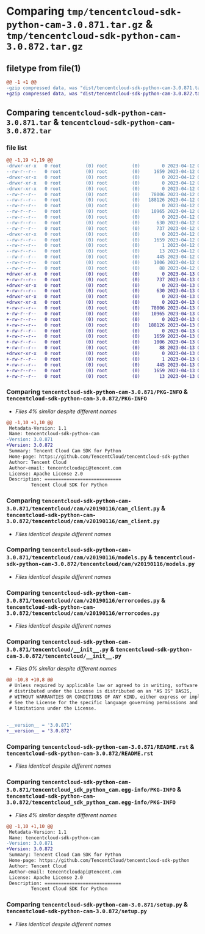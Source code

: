 # Comparing `tmp/tencentcloud-sdk-python-cam-3.0.871.tar.gz` & `tmp/tencentcloud-sdk-python-cam-3.0.872.tar.gz`

## filetype from file(1)

```diff
@@ -1 +1 @@
-gzip compressed data, was "dist/tencentcloud-sdk-python-cam-3.0.871.tar", last modified: Wed Apr 12 00:17:47 2023, max compression
+gzip compressed data, was "dist/tencentcloud-sdk-python-cam-3.0.872.tar", last modified: Thu Apr 13 00:22:43 2023, max compression
```

## Comparing `tencentcloud-sdk-python-cam-3.0.871.tar` & `tencentcloud-sdk-python-cam-3.0.872.tar`

### file list

```diff
@@ -1,19 +1,19 @@
-drwxr-xr-x   0 root         (0) root         (0)        0 2023-04-12 00:17:47.000000 tencentcloud-sdk-python-cam-3.0.871/
--rw-r--r--   0 root         (0) root         (0)     1659 2023-04-12 00:17:47.000000 tencentcloud-sdk-python-cam-3.0.871/PKG-INFO
-drwxr-xr-x   0 root         (0) root         (0)        0 2023-04-12 00:17:47.000000 tencentcloud-sdk-python-cam-3.0.871/tencentcloud/
-drwxr-xr-x   0 root         (0) root         (0)        0 2023-04-12 00:17:47.000000 tencentcloud-sdk-python-cam-3.0.871/tencentcloud/cam/
-drwxr-xr-x   0 root         (0) root         (0)        0 2023-04-12 00:17:47.000000 tencentcloud-sdk-python-cam-3.0.871/tencentcloud/cam/v20190116/
--rw-r--r--   0 root         (0) root         (0)    78006 2023-04-12 00:17:47.000000 tencentcloud-sdk-python-cam-3.0.871/tencentcloud/cam/v20190116/cam_client.py
--rw-r--r--   0 root         (0) root         (0)   188126 2023-04-12 00:17:47.000000 tencentcloud-sdk-python-cam-3.0.871/tencentcloud/cam/v20190116/models.py
--rw-r--r--   0 root         (0) root         (0)        0 2023-04-12 00:17:47.000000 tencentcloud-sdk-python-cam-3.0.871/tencentcloud/cam/v20190116/__init__.py
--rw-r--r--   0 root         (0) root         (0)    10965 2023-04-12 00:17:47.000000 tencentcloud-sdk-python-cam-3.0.871/tencentcloud/cam/v20190116/errorcodes.py
--rw-r--r--   0 root         (0) root         (0)        0 2023-04-12 00:17:47.000000 tencentcloud-sdk-python-cam-3.0.871/tencentcloud/cam/__init__.py
--rw-r--r--   0 root         (0) root         (0)      630 2023-04-12 00:17:47.000000 tencentcloud-sdk-python-cam-3.0.871/tencentcloud/__init__.py
--rw-r--r--   0 root         (0) root         (0)      737 2023-04-12 00:17:47.000000 tencentcloud-sdk-python-cam-3.0.871/README.rst
-drwxr-xr-x   0 root         (0) root         (0)        0 2023-04-12 00:17:47.000000 tencentcloud-sdk-python-cam-3.0.871/tencentcloud_sdk_python_cam.egg-info/
--rw-r--r--   0 root         (0) root         (0)     1659 2023-04-12 00:17:47.000000 tencentcloud-sdk-python-cam-3.0.871/tencentcloud_sdk_python_cam.egg-info/PKG-INFO
--rw-r--r--   0 root         (0) root         (0)        1 2023-04-12 00:17:47.000000 tencentcloud-sdk-python-cam-3.0.871/tencentcloud_sdk_python_cam.egg-info/dependency_links.txt
--rw-r--r--   0 root         (0) root         (0)       13 2023-04-12 00:17:47.000000 tencentcloud-sdk-python-cam-3.0.871/tencentcloud_sdk_python_cam.egg-info/top_level.txt
--rw-r--r--   0 root         (0) root         (0)      445 2023-04-12 00:17:47.000000 tencentcloud-sdk-python-cam-3.0.871/tencentcloud_sdk_python_cam.egg-info/SOURCES.txt
--rw-r--r--   0 root         (0) root         (0)     1006 2023-04-12 00:17:47.000000 tencentcloud-sdk-python-cam-3.0.871/setup.py
--rw-r--r--   0 root         (0) root         (0)       88 2023-04-12 00:17:47.000000 tencentcloud-sdk-python-cam-3.0.871/setup.cfg
+drwxr-xr-x   0 root         (0) root         (0)        0 2023-04-13 00:22:43.000000 tencentcloud-sdk-python-cam-3.0.872/
+-rw-r--r--   0 root         (0) root         (0)      737 2023-04-13 00:22:43.000000 tencentcloud-sdk-python-cam-3.0.872/README.rst
+drwxr-xr-x   0 root         (0) root         (0)        0 2023-04-13 00:22:43.000000 tencentcloud-sdk-python-cam-3.0.872/tencentcloud/
+-rw-r--r--   0 root         (0) root         (0)      630 2023-04-13 00:22:43.000000 tencentcloud-sdk-python-cam-3.0.872/tencentcloud/__init__.py
+drwxr-xr-x   0 root         (0) root         (0)        0 2023-04-13 00:22:43.000000 tencentcloud-sdk-python-cam-3.0.872/tencentcloud/cam/
+drwxr-xr-x   0 root         (0) root         (0)        0 2023-04-13 00:22:43.000000 tencentcloud-sdk-python-cam-3.0.872/tencentcloud/cam/v20190116/
+-rw-r--r--   0 root         (0) root         (0)    78006 2023-04-13 00:22:43.000000 tencentcloud-sdk-python-cam-3.0.872/tencentcloud/cam/v20190116/cam_client.py
+-rw-r--r--   0 root         (0) root         (0)    10965 2023-04-13 00:22:43.000000 tencentcloud-sdk-python-cam-3.0.872/tencentcloud/cam/v20190116/errorcodes.py
+-rw-r--r--   0 root         (0) root         (0)        0 2023-04-13 00:22:43.000000 tencentcloud-sdk-python-cam-3.0.872/tencentcloud/cam/v20190116/__init__.py
+-rw-r--r--   0 root         (0) root         (0)   188126 2023-04-13 00:22:43.000000 tencentcloud-sdk-python-cam-3.0.872/tencentcloud/cam/v20190116/models.py
+-rw-r--r--   0 root         (0) root         (0)        0 2023-04-13 00:22:43.000000 tencentcloud-sdk-python-cam-3.0.872/tencentcloud/cam/__init__.py
+-rw-r--r--   0 root         (0) root         (0)     1659 2023-04-13 00:22:43.000000 tencentcloud-sdk-python-cam-3.0.872/PKG-INFO
+-rw-r--r--   0 root         (0) root         (0)     1006 2023-04-13 00:22:43.000000 tencentcloud-sdk-python-cam-3.0.872/setup.py
+-rw-r--r--   0 root         (0) root         (0)       88 2023-04-13 00:22:43.000000 tencentcloud-sdk-python-cam-3.0.872/setup.cfg
+drwxr-xr-x   0 root         (0) root         (0)        0 2023-04-13 00:22:43.000000 tencentcloud-sdk-python-cam-3.0.872/tencentcloud_sdk_python_cam.egg-info/
+-rw-r--r--   0 root         (0) root         (0)        1 2023-04-13 00:22:43.000000 tencentcloud-sdk-python-cam-3.0.872/tencentcloud_sdk_python_cam.egg-info/dependency_links.txt
+-rw-r--r--   0 root         (0) root         (0)      445 2023-04-13 00:22:43.000000 tencentcloud-sdk-python-cam-3.0.872/tencentcloud_sdk_python_cam.egg-info/SOURCES.txt
+-rw-r--r--   0 root         (0) root         (0)     1659 2023-04-13 00:22:43.000000 tencentcloud-sdk-python-cam-3.0.872/tencentcloud_sdk_python_cam.egg-info/PKG-INFO
+-rw-r--r--   0 root         (0) root         (0)       13 2023-04-13 00:22:43.000000 tencentcloud-sdk-python-cam-3.0.872/tencentcloud_sdk_python_cam.egg-info/top_level.txt
```

### Comparing `tencentcloud-sdk-python-cam-3.0.871/PKG-INFO` & `tencentcloud-sdk-python-cam-3.0.872/PKG-INFO`

 * *Files 4% similar despite different names*

```diff
@@ -1,10 +1,10 @@
 Metadata-Version: 1.1
 Name: tencentcloud-sdk-python-cam
-Version: 3.0.871
+Version: 3.0.872
 Summary: Tencent Cloud Cam SDK for Python
 Home-page: https://github.com/TencentCloud/tencentcloud-sdk-python
 Author: Tencent Cloud
 Author-email: tencentcloudapi@tencent.com
 License: Apache License 2.0
 Description: ============================
         Tencent Cloud SDK for Python
```

### Comparing `tencentcloud-sdk-python-cam-3.0.871/tencentcloud/cam/v20190116/cam_client.py` & `tencentcloud-sdk-python-cam-3.0.872/tencentcloud/cam/v20190116/cam_client.py`

 * *Files identical despite different names*

### Comparing `tencentcloud-sdk-python-cam-3.0.871/tencentcloud/cam/v20190116/models.py` & `tencentcloud-sdk-python-cam-3.0.872/tencentcloud/cam/v20190116/models.py`

 * *Files identical despite different names*

### Comparing `tencentcloud-sdk-python-cam-3.0.871/tencentcloud/cam/v20190116/errorcodes.py` & `tencentcloud-sdk-python-cam-3.0.872/tencentcloud/cam/v20190116/errorcodes.py`

 * *Files identical despite different names*

### Comparing `tencentcloud-sdk-python-cam-3.0.871/tencentcloud/__init__.py` & `tencentcloud-sdk-python-cam-3.0.872/tencentcloud/__init__.py`

 * *Files 0% similar despite different names*

```diff
@@ -10,8 +10,8 @@
 # Unless required by applicable law or agreed to in writing, software
 # distributed under the License is distributed on an "AS IS" BASIS,
 # WITHOUT WARRANTIES OR CONDITIONS OF ANY KIND, either express or implied.
 # See the License for the specific language governing permissions and
 # limitations under the License.
 
 
-__version__ = '3.0.871'
+__version__ = '3.0.872'
```

### Comparing `tencentcloud-sdk-python-cam-3.0.871/README.rst` & `tencentcloud-sdk-python-cam-3.0.872/README.rst`

 * *Files identical despite different names*

### Comparing `tencentcloud-sdk-python-cam-3.0.871/tencentcloud_sdk_python_cam.egg-info/PKG-INFO` & `tencentcloud-sdk-python-cam-3.0.872/tencentcloud_sdk_python_cam.egg-info/PKG-INFO`

 * *Files 4% similar despite different names*

```diff
@@ -1,10 +1,10 @@
 Metadata-Version: 1.1
 Name: tencentcloud-sdk-python-cam
-Version: 3.0.871
+Version: 3.0.872
 Summary: Tencent Cloud Cam SDK for Python
 Home-page: https://github.com/TencentCloud/tencentcloud-sdk-python
 Author: Tencent Cloud
 Author-email: tencentcloudapi@tencent.com
 License: Apache License 2.0
 Description: ============================
         Tencent Cloud SDK for Python
```

### Comparing `tencentcloud-sdk-python-cam-3.0.871/setup.py` & `tencentcloud-sdk-python-cam-3.0.872/setup.py`

 * *Files identical despite different names*

